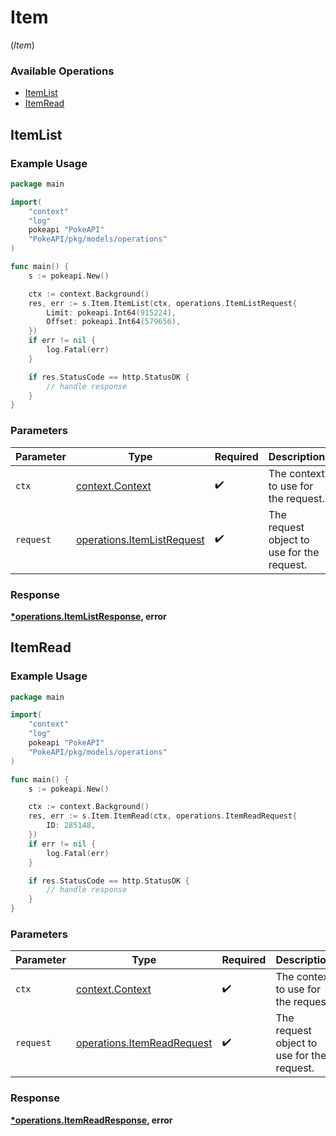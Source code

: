# Item
(*Item*)

### Available Operations

* [ItemList](#itemlist)
* [ItemRead](#itemread)

## ItemList

### Example Usage

```go
package main

import(
	"context"
	"log"
	pokeapi "PokeAPI"
	"PokeAPI/pkg/models/operations"
)

func main() {
    s := pokeapi.New()

    ctx := context.Background()
    res, err := s.Item.ItemList(ctx, operations.ItemListRequest{
        Limit: pokeapi.Int64(915224),
        Offset: pokeapi.Int64(579656),
    })
    if err != nil {
        log.Fatal(err)
    }

    if res.StatusCode == http.StatusOK {
        // handle response
    }
}
```

### Parameters

| Parameter                                                                | Type                                                                     | Required                                                                 | Description                                                              |
| ------------------------------------------------------------------------ | ------------------------------------------------------------------------ | ------------------------------------------------------------------------ | ------------------------------------------------------------------------ |
| `ctx`                                                                    | [context.Context](https://pkg.go.dev/context#Context)                    | :heavy_check_mark:                                                       | The context to use for the request.                                      |
| `request`                                                                | [operations.ItemListRequest](../../models/operations/itemlistrequest.md) | :heavy_check_mark:                                                       | The request object to use for the request.                               |


### Response

**[*operations.ItemListResponse](../../models/operations/itemlistresponse.md), error**


## ItemRead

### Example Usage

```go
package main

import(
	"context"
	"log"
	pokeapi "PokeAPI"
	"PokeAPI/pkg/models/operations"
)

func main() {
    s := pokeapi.New()

    ctx := context.Background()
    res, err := s.Item.ItemRead(ctx, operations.ItemReadRequest{
        ID: 285148,
    })
    if err != nil {
        log.Fatal(err)
    }

    if res.StatusCode == http.StatusOK {
        // handle response
    }
}
```

### Parameters

| Parameter                                                                | Type                                                                     | Required                                                                 | Description                                                              |
| ------------------------------------------------------------------------ | ------------------------------------------------------------------------ | ------------------------------------------------------------------------ | ------------------------------------------------------------------------ |
| `ctx`                                                                    | [context.Context](https://pkg.go.dev/context#Context)                    | :heavy_check_mark:                                                       | The context to use for the request.                                      |
| `request`                                                                | [operations.ItemReadRequest](../../models/operations/itemreadrequest.md) | :heavy_check_mark:                                                       | The request object to use for the request.                               |


### Response

**[*operations.ItemReadResponse](../../models/operations/itemreadresponse.md), error**

